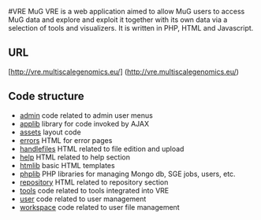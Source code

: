 
#VRE 
MuG VRE is a web application aimed to allow MuG users to access MuG data and explore and exploit it together with its own data via a selection of tools and visualizers.
It is written in PHP, HTML and Javascript.

## URL
[http://vre.multiscalegenomics.eu/] (http://vre.multiscalegenomics.eu/)

## Code structure
 * [admin](./admin) code related to admin user menus
 * [applib](./applib) library for code invoked by AJAX
 * [assets](./assets) layout code
 * [errors](./errors) HTML for error pages
 * [handlefiles](./handlefiles)  HTML related to file edition and upload
 * [help](./help) HTML related to help section
 * [htmlib](./htmlib) basic HTML templates
 * [phplib](./phplib) PHP libraries for managing Mongo db, SGE jobs, users, etc.
 * [repository](./repository) HTML related to repository section
 * [tools](./tools) code related to tools integrated into VRE
 * [user](./user) code related to user management
 * [workspace](./workspace) code related to user file management

